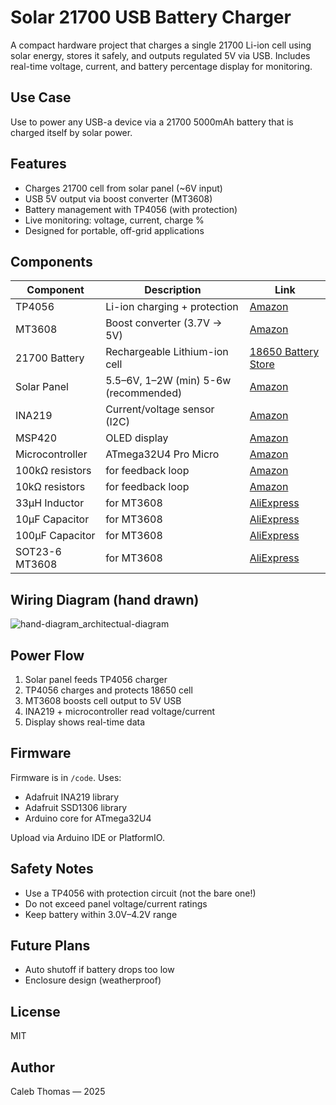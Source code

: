 # Solar 21700 USB Battery Charger
A compact hardware project that charges a single 21700 Li-ion cell using solar energy, stores it safely, and outputs regulated 5V via USB. Includes real-time voltage, current, and battery percentage display for monitoring.

## Use Case
Use to power any USB-a device via a 21700 5000mAh battery that is charged itself by solar power.

## Features
- Charges 21700 cell from solar panel (~6V input)
- USB 5V output via boost converter (MT3608)
- Battery management with TP4056 (with protection)
- Live monitoring: voltage, current, charge %
- Designed for portable, off-grid applications

## Components
| Component | Description | Link |
|-----------|-------------|------|
| TP4056 | Li-ion charging + protection | [Amazon](https://www.amazon.com/HiLetgo-Lithium-Charging-Protection-Functions/dp/B07PKND8KG/ref=sr_1_3?crid=2RNCS27X3G67O&dib=eyJ2IjoiMSJ9.mmqI1134FS87MHz1mUcWtVQ3nl56sscrnSMxLFpWabzs2P0VEpvBhthLuQU6SI2Miw-I83Qy9o5TsMndADuD7kOOSb3OrmbtbkryfY6n36x4uXgLHjDBbQdK3YvKYhaD_6Ld93CpeP-UHwzHBChaIwkmEzZ6JKOD7jCRDQ6-ocDRUUeq0i-wfOQYnde4objwYD_PROqkFCInSDxSNV8qIUcOZHZn3yFOwOWFto0EUsk.8vyBwRi72GVM1dxXRx4JKOLEvJc0XP319kvKBtV_rYo&dib_tag=se&keywords=tp4056&qid=1746113787&sprefix=TP40%2Caps%2C341&sr=8-3) |
| MT3608 | Boost converter (3.7V → 5V) | [Amazon](https://www.amazon.com/Dorhea-MT3608-DC-DC-Boost-Converter/dp/B089JYBF25/ref=sr_1_3?crid=1URDLFIGHF7P6&dib=eyJ2IjoiMSJ9.V20UGII4iKhMPSdbA0ORU8ntDcx_O-vpOIRGcpWJV8KYxJ7Fs-oJWyISZ1iSuNb3ElBPVExAVAFQFpZh5Ed6HEAoc5BOM3fxMdJGXJotV6QVZAnsJkccjFaDuhu2CtmD814tj8uIL17duBEOBTgrYZ3MfOMJGW9eC3Kt6-rKT-v74PE6zYvuFmAbYG8XouuDGLXcoEBg26C0AazPxRWOynIeExWw3o4wksGlxug4YDI.0apLGxT--sNxn0hRxi54YFQ_082fLE6HxtZaWxaJNRI&dib_tag=se&keywords=mt3608&qid=1746113828&sprefix=mt3608%2Caps%2C840&sr=8-3) |
| 21700 Battery | Rechargeable Lithium-ion cell | [18650 Battery Store](https://www.18650batterystore.com/products/samsung-50e) |
| Solar Panel | 5.5–6V, 1–2W (min) 5-6w (recommended) | [Amazon](https://www.amazon.com/POWOXI-Maintainer-Intelligent-Controller-Waterproof/dp/B089SVMPHL/ref=sr_1_4?crid=2OZBMUNRHPZA5&dib=eyJ2IjoiMSJ9.rTQirNrW6diGTWMsa86kMUhT7YxLt5144Q9BgTImu0Iz8i1PMQz15hHDgbOXm2Kz9bvChrItzdzXZyRf6AmWo_WOjTII1f5SL6Wp-zw_EgmoEo9hKD426Dbo9xQJlpv0Fzfmd9aw5zyDdnwiOPgkhwHNk2FWSEV8BAw8zXxPtRhp_eXwKmbq6vdWQA2SFXPVN53VXgeS_Oi39-qZTmzjIDY8dyVl-zmzhRbOjZZvkgw.d036ePt3E2ZSaa8IYuVzZKJGpSqT2OKz9lxlyxGiq-k&dib_tag=se&keywords=6w+6v+solar+panel&qid=1746113885&sprefix=6w+6v+solar+panel%2Caps%2C155&sr=8-4) |
| INA219 | Current/voltage sensor (I2C) | [Amazon](https://www.amazon.com/Interface-Bi-Directional-Current-Monitoring-Breakout/dp/B0CP6WHSS7/ref=sr_1_3?crid=2DOH3DPSOSLC0&dib=eyJ2IjoiMSJ9.jRGNsF10hIV0b5XiN0szdm1wVTkm_4rhStZfkAWr6y4VCDljqBddg1qMXc4bJrlq8Y07e98vc1eeQwkJhgbs1IbdiiGgiIY3iGnPhGTRKiI0I_0fdVMJvjMaIw6OSpPV298dXBNh17DMcWzyIijaPKF3qf4WdGQbj8d1zi5YB2aE_b5S8zQNkbpK2RgF6I-sGkNOl7xHWAuTuIFXoDSh9c6zgTsLaC6D0xzurMvYMp0.x4d8hh8CSFuMNsngDsyHf3ZjgSmLJVKAQ_XlbgOmWq8&dib_tag=se&keywords=INA219&qid=1746113916&sprefix=ina219%2Caps%2C136&sr=8-3) |
| MSP420 | OLED display | [Amazon](https://www.amazon.com/DIYmall-Serial-128x64-Display-Arduino/dp/B00O2KDQBE/ref=sr_1_4?crid=NX5RN4BJSZ7C&dib=eyJ2IjoiMSJ9.z_zp54ql1z5bqQoe4uoh3BpRL4besxbvDWWJyZ5L_vX0hWX__eVE5a7apejz5xFVpl8q8GTTaAUAXQ-3VBwwxkCvLMJjkccQSzSyNNYdWBEPn1ausPe3LZ7maFxtNmmJFVDELS5rpqFsVdZ37mimMYZqrmJWe_PAWjI6HnUM-3-6_a9UWQAIJLBIepd-EDL7FggZOXOw8sT-WvgBT1qoxsvuLvAvp8RDp_6LA4hcf5pEwhwMthOX16Gb9bbW1ln_tgaauvaPiJp0zOvILHRzh08cLbyM8Fv4U8Oop5EldPA.qX2GPfRVsNJFZ5P7l2I2bDXyd24Q06WU6yaWYi8Atec&dib_tag=se&keywords=msp420&qid=1746113938&sprefix=msp42%2Caps%2C228&sr=8-4&th=1) |
| Microcontroller | ATmega32U4 Pro Micro | [Amazon](https://www.amazon.com/Atmega32U4-Programming-Development-Micro-Controller-Compatible/dp/B0D83FBYPD/ref=sr_1_3?crid=2A1615KXQR3PP&dib=eyJ2IjoiMSJ9.3P-KUgX1Vdaf0PPqaQWYDDFFpmIne7paSLLC7cj06wZzQRiK_Zgsr5t47HOHDOjw0-xEI7uzMXsyN0rkQQiejN3CBnK2NkM_6-ZJcMYPQLJsdgpjUvp6fe8Qwkq3xK6BbhFbkxv1lXOLC-rqzhmUJ57H9Ez1HM1ySqBdfXcWuqfUnvdoGof__ojXH12lJSm8mnLzb2OjlLsRAbFw4qFsOpuwmE-Xf1yQgN5FKtahfxk.uv5uALh_FZmeVCsZ87ZWovZdr6M52td4tGThJKVEAmo&dib_tag=se&keywords=atmega32u4&qid=1746113957&sprefix=atmega32u4%2Caps%2C231&sr=8-3) |
| 100k&Omega; resistors | for feedback loop | [Amazon](https://www.amazon.com/Projects-10EP514100K-100k-Resistors-Pack/dp/B00CVZ4LQ6?source=ps-sl-shoppingads-lpcontext&ref_=fplfs&smid=AODFMOUHD0RRM&gQT=1&th=1) |
| 10k&Omega; resistors | for feedback loop | [Amazon](https://www.amazon.com/Projects-10EP51410K0-10k-Resistors-Pack/dp/B00CVZ4DKU/ref=pd_bxgy_d_sccl_2/144-3813552-6749341?pd_rd_w=6zRBo&content-id=amzn1.sym.de9a1315-b9df-4c24-863c-7afcb2e4cc0a&pf_rd_p=de9a1315-b9df-4c24-863c-7afcb2e4cc0a&pf_rd_r=5J8RD0JDNZQVS3BS9EYS&pd_rd_wg=Kzrb9&pd_rd_r=3cf6fd17-3ac7-49bb-bdce-0cf6924240b5&pd_rd_i=B00CVZ4DKU&th=1) |
| 33&mu;H Inductor | for MT3608 | [AliExpress](https://www.aliexpress.us/item/3256805480792922.html?spm=a2g0o.productlist.main.13.3aa9fhaJfhaJ9H&algo_pvid=8d42e0f0-a759-4758-b6a4-53d9d2611187&algo_exp_id=8d42e0f0-a759-4758-b6a4-53d9d2611187-6&pdp_ext_f=%7B%22order%22%3A%2255%22%2C%22eval%22%3A%221%22%7D&pdp_npi=4%40dis%21USD%211.65%211.45%21%21%211.65%211.45%21%40210318c317465653916737912e628a%2112000033949793787%21sea%21US%210%21ABX&curPageLogUid=RDIzS7d7RpUL&utparam-url=scene%3Asearch%7Cquery_from%3A) |
| 10&mu;F Capacitor | for MT3608 | [AliExpress](https://www.aliexpress.us/item/3256806057749356.html?spm=a2g0o.productlist.main.29.43e647b7e33BVw&algo_pvid=b3f26418-6e12-4507-beb4-3f51980b0c36&algo_exp_id=b3f26418-6e12-4507-beb4-3f51980b0c36-14&pdp_ext_f=%7B%22order%22%3A%224180%22%2C%22eval%22%3A%221%22%7D&pdp_npi=4%40dis%21USD%214.95%213.02%21%21%2135.60%2121.70%21%402103146c17465654244524942e35d2%2112000036442215262%21sea%21US%210%21ABX&curPageLogUid=ENpalIeT6Jec&utparam-url=scene%3Asearch%7Cquery_from%3A) |
| 100&mu;F Capacitor | for MT3608 | [AliExpress](https://www.aliexpress.us/item/3256806057749356.html?spm=a2g0o.productlist.main.29.43e647b7e33BVw&algo_pvid=b3f26418-6e12-4507-beb4-3f51980b0c36&algo_exp_id=b3f26418-6e12-4507-beb4-3f51980b0c36-14&pdp_ext_f=%7B%22order%22%3A%224180%22%2C%22eval%22%3A%221%22%7D&pdp_npi=4%40dis%21USD%214.95%213.02%21%21%2135.60%2121.70%21%402103146c17465654244524942e35d2%2112000036442215262%21sea%21US%210%21ABX&curPageLogUid=ENpalIeT6Jec&utparam-url=scene%3Asearch%7Cquery_from%3A) |
| SOT23-6 MT3608 | for MT3608 | [AliExpress](https://www.aliexpress.us/item/3256808667259021.html?spm=a2g0o.productlist.main.9.39e0no5mno5mtY&algo_pvid=47de4a8f-1c6c-4639-a94a-1b02b3a6954c&algo_exp_id=47de4a8f-1c6c-4639-a94a-1b02b3a6954c-4&pdp_ext_f=%7B%22order%22%3A%222%22%2C%22eval%22%3A%221%22%7D&pdp_npi=4%40dis%21USD%213.15%212.95%21%21%213.15%212.95%21%402103244617465656211398444e98f5%2112000046953361201%21sea%21US%210%21ABX&curPageLogUid=Q2fGZLaD7PE0&utparam-url=scene%3Asearch%7Cquery_from%3A) |

## Wiring Diagram (hand drawn)
![hand-diagram_architectual-diagram](https://github.com/user-attachments/assets/1165b6e8-c187-4c4d-aecf-9bc2f8d80e84)

## Power Flow
1. Solar panel feeds TP4056 charger
2. TP4056 charges and protects 18650 cell
3. MT3608 boosts cell output to 5V USB
4. INA219 + microcontroller read voltage/current
5. Display shows real-time data

## Firmware
Firmware is in `/code`. Uses:
- Adafruit INA219 library
- Adafruit SSD1306 library
- Arduino core for ATmega32U4

Upload via Arduino IDE or PlatformIO.

## Safety Notes
- Use a TP4056 with protection circuit (not the bare one!)
- Do not exceed panel voltage/current ratings
- Keep battery within 3.0V–4.2V range

## Future Plans
- Auto shutoff if battery drops too low
- Enclosure design (weatherproof)

## License
MIT

## Author
Caleb Thomas — 2025

